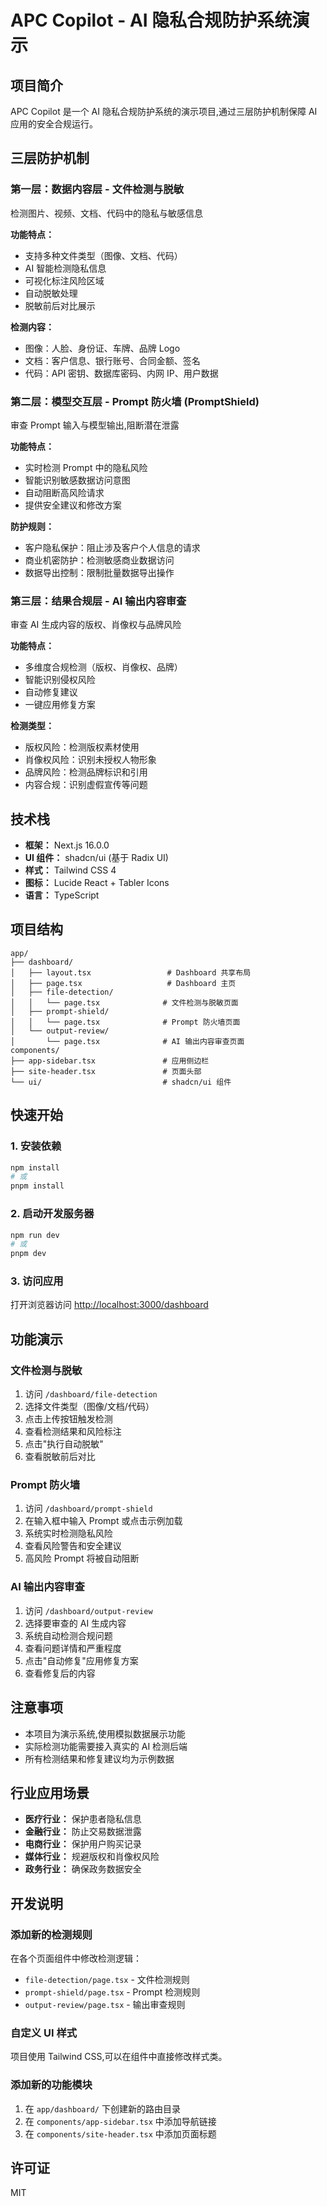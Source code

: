 # APC Copilot - AI 隐私合规防护系统演示

## 项目简介

APC Copilot 是一个 AI 隐私合规防护系统的演示项目,通过三层防护机制保障 AI 应用的安全合规运行。

## 三层防护机制

### 第一层：数据内容层 - 文件检测与脱敏
检测图片、视频、文档、代码中的隐私与敏感信息

**功能特点：**
- 支持多种文件类型（图像、文档、代码）
- AI 智能检测隐私信息
- 可视化标注风险区域
- 自动脱敏处理
- 脱敏前后对比展示

**检测内容：**
- 图像：人脸、身份证、车牌、品牌 Logo
- 文档：客户信息、银行账号、合同金额、签名
- 代码：API 密钥、数据库密码、内网 IP、用户数据

### 第二层：模型交互层 - Prompt 防火墙 (PromptShield)
审查 Prompt 输入与模型输出,阻断潜在泄露

**功能特点：**
- 实时检测 Prompt 中的隐私风险
- 智能识别敏感数据访问意图
- 自动阻断高风险请求
- 提供安全建议和修改方案

**防护规则：**
- 客户隐私保护：阻止涉及客户个人信息的请求
- 商业机密防护：检测敏感商业数据访问
- 数据导出控制：限制批量数据导出操作

### 第三层：结果合规层 - AI 输出内容审查
审查 AI 生成内容的版权、肖像权与品牌风险

**功能特点：**
- 多维度合规检测（版权、肖像权、品牌）
- 智能识别侵权风险
- 自动修复建议
- 一键应用修复方案

**检测类型：**
- 版权风险：检测版权素材使用
- 肖像权风险：识别未授权人物形象
- 品牌风险：检测品牌标识和引用
- 内容合规：识别虚假宣传等问题

## 技术栈

- **框架：** Next.js 16.0.0
- **UI 组件：** shadcn/ui (基于 Radix UI)
- **样式：** Tailwind CSS 4
- **图标：** Lucide React + Tabler Icons
- **语言：** TypeScript

## 项目结构

```
app/
├── dashboard/
│   ├── layout.tsx                 # Dashboard 共享布局
│   ├── page.tsx                   # Dashboard 主页
│   ├── file-detection/
│   │   └── page.tsx              # 文件检测与脱敏页面
│   ├── prompt-shield/
│   │   └── page.tsx              # Prompt 防火墙页面
│   └── output-review/
│       └── page.tsx              # AI 输出内容审查页面
components/
├── app-sidebar.tsx               # 应用侧边栏
├── site-header.tsx               # 页面头部
└── ui/                           # shadcn/ui 组件
```

## 快速开始

### 1. 安装依赖

```bash
npm install
# 或
pnpm install
```

### 2. 启动开发服务器

```bash
npm run dev
# 或
pnpm dev
```

### 3. 访问应用

打开浏览器访问 [http://localhost:3000/dashboard](http://localhost:3000/dashboard)

## 功能演示

### 文件检测与脱敏

1. 访问 `/dashboard/file-detection`
2. 选择文件类型（图像/文档/代码）
3. 点击上传按钮触发检测
4. 查看检测结果和风险标注
5. 点击"执行自动脱敏"
6. 查看脱敏前后对比

### Prompt 防火墙

1. 访问 `/dashboard/prompt-shield`
2. 在输入框中输入 Prompt 或点击示例加载
3. 系统实时检测隐私风险
4. 查看风险警告和安全建议
5. 高风险 Prompt 将被自动阻断

### AI 输出内容审查

1. 访问 `/dashboard/output-review`
2. 选择要审查的 AI 生成内容
3. 系统自动检测合规问题
4. 查看问题详情和严重程度
5. 点击"自动修复"应用修复方案
6. 查看修复后的内容

## 注意事项

- 本项目为演示系统,使用模拟数据展示功能
- 实际检测功能需要接入真实的 AI 检测后端
- 所有检测结果和修复建议均为示例数据

## 行业应用场景

- **医疗行业：** 保护患者隐私信息
- **金融行业：** 防止交易数据泄露
- **电商行业：** 保护用户购买记录
- **媒体行业：** 规避版权和肖像权风险
- **政务行业：** 确保政务数据安全

## 开发说明

### 添加新的检测规则

在各个页面组件中修改检测逻辑：

- `file-detection/page.tsx` - 文件检测规则
- `prompt-shield/page.tsx` - Prompt 检测规则
- `output-review/page.tsx` - 输出审查规则

### 自定义 UI 样式

项目使用 Tailwind CSS,可以在组件中直接修改样式类。

### 添加新的功能模块

1. 在 `app/dashboard/` 下创建新的路由目录
2. 在 `components/app-sidebar.tsx` 中添加导航链接
3. 在 `components/site-header.tsx` 中添加页面标题

## 许可证

MIT

